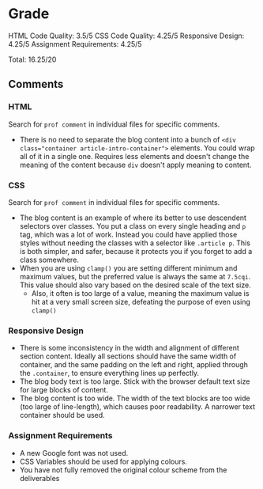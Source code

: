 # Grade
HTML Code Quality: 3.5/5
CSS Code Quality: 4.25/5
Responsive Design: 4.25/5
Assignment Requirements: 4.25/5

Total: 16.25/20

## Comments

### HTML
Search for `prof comment` in individual files for specific comments.

- There is no need to separate the blog content into a bunch of `<div class="container article-intro-container">` elements. You could wrap all of it in a single one. Requires less elements and doesn't change the meaning of the content because `div` doesn't apply meaning to content.

### CSS
Search for `prof comment` in individual files for specific comments.

- The blog content is an example of where its better to use descendent selectors over classes. You put a class on every single heading and `p` tag, which was a lot of work. Instead you could have applied those styles without needing the classes with a selector like `.article p`. This is both simpler, and safer, because it protects you if you forget to add a class somewhere.
- When you are using `clamp()` you are setting different minimum and maximum values, but the preferred value is always the same at `7.5cqi`. This value should also vary based on the desired scale of the text size.
  - Also, it often is too large of a value, meaning the maximum value is hit at a very small screen size, defeating the purpose of even using `clamp()`

### Responsive Design
- There is some inconsistency in the width and alignment of different section content. Ideally all sections should have the same width of container, and the same padding on the left and right, applied through the `.container`, to ensure everything lines up perfectly.
- The blog body text is too large. Stick with the browser default text size for large blocks of content.
- The blog content is too wide. The width of the text blocks are too wide (too large of line-length), which causes poor readability. A narrower text container should be used.

### Assignment Requirements
- A new Google font was not used.
- CSS Variables should be used for applying colours.
- You have not fully removed the original colour scheme from the deliverables